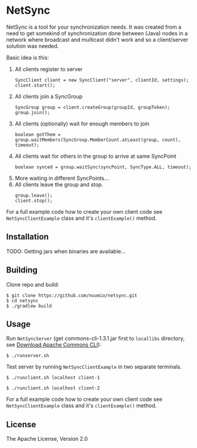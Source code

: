 # NetSync
NetSync is a tool for your synchronization needs. It was created from a need to get somekind of synchronization done between (Java) nodes in a network where broadcast and multicast didn't work and so a client/server solution was needed.

Basic idea is this:
1. All clients register to server
	```
    SyncClient client = new SyncClient("server", clientId, settings);
    client.start();
    ```
2. All clients join a SyncGroup
	```
    SyncGroup group = client.createGroup(groupId, groupToken);
    group.join();
    ```
3. All clients (optionally) wait for enough members to join
	```
    boolean gotThem = group.waitMembers(SyncGroup.MemberCount.atLeast(group, count), timeout);
    ```
4. All clients wait for others in the group to arrive at same SyncPoint
	```
    boolean synced = group.waitSync(syncPoint, SyncType.ALL, timeout);
    ```
5. More waiting in different SyncPoints...
6. All clients leave the group and stop.
	```
    group.leave();
    client.stop();
    ```
For a full example code how to create your own client code see `NetSyncClientExample` class and it's `clientExample()` method.

## Installation
TODO: Getting jars when binaries are available...

## Building

Clone repo and build:
```
$ git clone https://github.com/nuumio/netsync.git
$ cd netsync
$ ./gradlew build
```

## Usage
Run `NetSyncServer` (get commons-cli-1.3.1.jar first to `locallibs` directory, see [Download Apache Commons CLI](https://commons.apache.org/proper/commons-cli/download_cli.cgi)):
```
$ ./runserver.sh
```

Test server by running `NetSyncClientExample` in two separate terminals.
```
$ ./runclient.sh localhost client-1
```
```
$ ./runclient.sh localhost client-2
```

For a full example code how to create your own client code see `NetSyncClientExample` class and it's `clientExample()` method.

## License

The Apache License, Version 2.0
